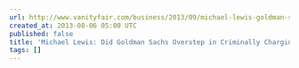 ```yaml
---
url: http://www.vanityfair.com/business/2013/09/michael-lewis-goldman-sachs-programmer
created_at: 2013-08-06 05:00 UTC
published: false
title: 'Michael Lewis: Did Goldman Sachs Overstep in Criminally Charging Its Ex-Programmer?'
tags: []
---
```



